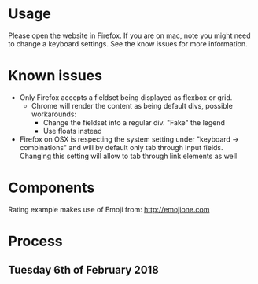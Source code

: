 # Usage
Please open the website in Firefox. If you are on mac, note you might need to change a keyboard settings. See the know issues for more information.

# Known issues
- Only Firefox accepts a fieldset being displayed as flexbox or grid. 
    - Chrome will render the content as being default divs, possible workarounds:
        - Change the fieldset into a regular div. "Fake" the legend
        - Use floats instead
- Firefox on OSX is respecting the system setting under "keyboard -> combinations" and will by default only tab through input fields. Changing this setting will allow to tab through link elements as well

# Components

Rating example makes use of Emoji from: http://emojione.com


# Process

## Tuesday 6th of February 2018
